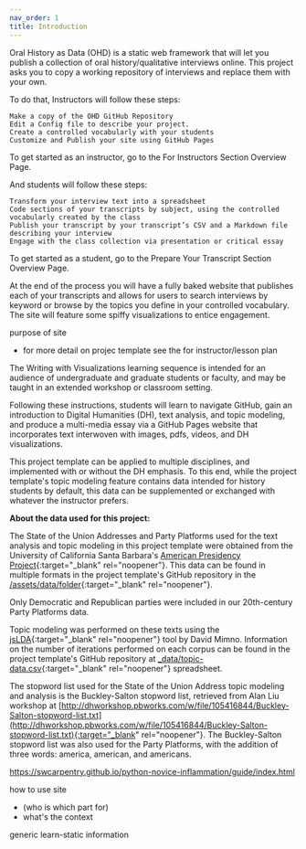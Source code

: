 ```yaml
---
nav_order: 1
title: Introduction
---
```


Oral History as Data (OHD) is a static web framework that will let you publish a collection of oral history/qualitative interviews online. This project asks you to copy a working repository of interviews and replace them with your own.

To do that, Instructors will follow these steps:

    Make a copy of the OHD GitHub Repository
    Edit a Config file to describe your project.
    Create a controlled vocabularly with your students
    Customize and Publish your site using GitHub Pages

To get started as an instructor, go to the For Instructors Section Overview Page.

And students will follow these steps:

    Transform your interview text into a spreadsheet
    Code sections of your transcripts by subject, using the controlled vocabularly created by the class
    Publish your transcript by your transcript’s CSV and a Markdown file describing your interview
    Engage with the class collection via presentation or critical essay

To get started as a student, go to the Prepare Your Transcript Section Overview Page.

At the end of the process you will have a fully baked website that publishes each of your transcripts and allows for users to search interviews by keyword or browse by the topics you define in your controlled vocabulary. The site will feature some spiffy visualizations to entice engagement.

purpose of site
- for more detail on projec template see the for instructor/lesson plan

The Writing with Visualizations learning sequence is intended for an audience of undergraduate and graduate students or faculty, and may be taught in an extended workshop or classroom setting.

Following these instructions, students will learn to navigate GitHub, gain an introduction to Digital Humanities (DH), text analysis, and topic modeling, and produce a multi-media essay via a GitHub Pages website that incorporates text interwoven with images, pdfs, videos, and DH visualizations.

This project template can be applied to multiple disciplines, and implemented with or without the DH emphasis.
To this end, while the project template's topic modeling feature contains data intended for history students by default, this data can be supplemented or exchanged with whatever the instructor prefers.

**About the data used for this project:**

The State of the Union Addresses and Party Platforms used for the text analysis and topic modeling in this project template were obtained from the University of California Santa Barbara's [American Presidency Project](https://www.presidency.ucsb.edu/documents){:target="_blank" rel="noopener"}. 
This data can be found in multiple formats in the project template's GitHub repository in the [/assets/data/folder](https://github.com/learn-static/text-analysis/tree/main/assets/data){:target="_blank" rel="noopener"}.

Only Democratic and Republican parties were included in our 20th-century Party Platforms data.

Topic modeling was performed on these texts using the [jsLDA](https://mimno.infosci.cornell.edu/jsLDA/){:target="_blank" rel="noopener"} tool by David Mimno. Information on the number of iterations performed on each corpus can be found in the project template's GitHub repository at [_data/topic-data.csv](https://github.com/learn-static/text-analysis/blob/main/_data/topic-data.csv){:target="_blank" rel="noopener"} spreadsheet.

The stopword list used for the State of the Union Address topic modeling and analysis is the Buckley-Salton stopword list, retrieved from Alan Liu workshop at [http://dhworkshop.pbworks.com/w/file/105416844/Buckley-Salton-stopword-list.txt](http://dhworkshop.pbworks.com/w/file/105416844/Buckley-Salton-stopword-list.txt){:target="_blank" rel="noopener"}. The Buckley-Salton stopword list was also used for the Party Platforms, with the addition of three words: america, american, and americans.

https://swcarpentry.github.io/python-novice-inflammation/guide/index.html

how to use site 
- (who is which part for)
- what's the context

generic learn-static information